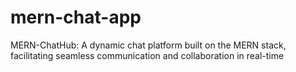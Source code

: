 # mern-chat-app
MERN-ChatHub: A dynamic chat platform built on the MERN stack, facilitating seamless communication and collaboration in real-time
